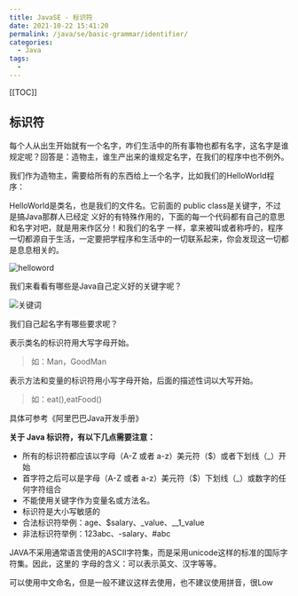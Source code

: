 ```yaml
---
title: JavaSE - 标识符
date: 2021-10-22 15:41:20
permalink: /java/se/basic-grammar/identifier/
categories: 
  - Java
tags: 
  - 
---
```


[[TOC]]

## 标识符

每个人从出生开始就有一个名字，咋们生活中的所有事物也都有名字，这名字是谁规定呢？回答是：造物主，谁生产出来的谁规定名字，在我们的程序中也不例外。

我们作为造物主，需要给所有的东西给上一个名字，比如我们的HelloWorld程序：

HelloWorld是类名，也是我们的文件名。它前面的 public class是关键字，不过是搞Java那群人已经定 义好的有特殊作用的，下面的每一个代码都有自己的意思和名字对吧，就是用来作区分！和我们的名字 一样，拿来被叫或者称呼的，程序一切都源自于生活，一定要把学程序和生活中的一切联系起来，你会发现这一切都是息息相关的。

![helloword](https://cdn.jsdelivr.net/gh/Kele-Bingtang/static/img/JavaSE基础/20211024141441.png)

我们来看看有哪些是Java自己定义好的关键字呢？

![关键词](https://cdn.jsdelivr.net/gh/Kele-Bingtang/static/img/JavaSE基础/20211024141507.png)

我们自己起名字有哪些要求呢？ 

表示类名的标识符用大写字母开始。

> 如：Man，GoodMan

表示方法和变量的标识符用小写字母开始，后面的描述性词以大写开始。

> 如：eat(),eatFood()

具体可参考《阿里巴巴Java开发手册》

**关于 Java 标识符，有以下几点需要注意：**

- 所有的标识符都应该以字母（A-Z 或者 a-z）美元符（$）或者下划线（_）开始
- 首字符之后可以是字母（A-Z 或者 a-z）美元符（$）下划线（_）或数字的任何字符组合
- 不能使用关键字作为变量名或方法名。
- 标识符是大小写敏感的
- 合法标识符举例：age、$salary、_value、__1_value
- 非法标识符举例：123abc、-salary、#abc

JAVA不采用通常语言使用的ASCII字符集，而是采用unicode这样的标准的国际字符集。因此，这里的 字母的含义：可以表示英文、汉字等等。

可以使用中文命名，但是一般不建议这样去使用，也不建议使用拼音，很Low